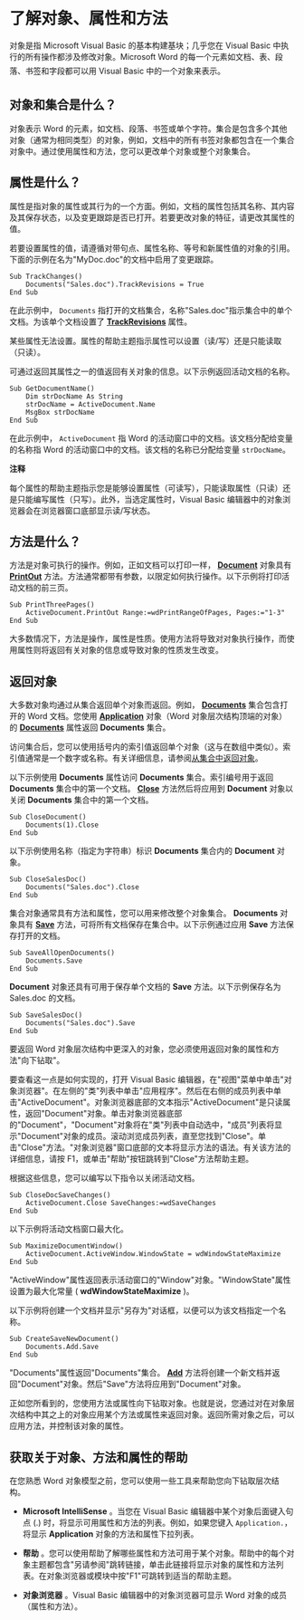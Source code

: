 
# 了解对象、属性和方法

对象是指 Microsoft Visual Basic 的基本构建基块；几乎您在 Visual Basic 中执行的所有操作都涉及修改对象。Microsoft Word 的每一个元素如文档、表、段落、书签和字段都可以用 Visual Basic 中的一个对象来表示。


## 对象和集合是什么？

对象表示 Word 的元素，如文档、段落、书签或单个字符。集合是包含多个其他对象（通常为相同类型）的对象，例如，文档中的所有书签对象都包含在一个集合对象中。通过使用属性和方法，您可以更改单个对象或整个对象集合。


## 属性是什么？

属性是指对象的属性或其行为的一个方面。例如，文档的属性包括其名称、其内容及其保存状态，以及变更跟踪是否已打开。若要更改对象的特征，请更改其属性的值。

若要设置属性的值，请遵循对带句点、属性名称、等号和新属性值的对象的引用。下面的示例在名为"MyDoc.doc"的文档中启用了变更跟踪。




```
Sub TrackChanges() 
    Documents("Sales.doc").TrackRevisions = True 
End Sub
```

在此示例中， `Documents` 指打开的文档集合，名称"Sales.doc"指示集合中的单个文档。为该单个文档设置了 **[TrackRevisions](c6ff8462-805d-2494-cebb-ace6fe536f40.md)** 属性。

某些属性无法设置。属性的帮助主题指示属性可以设置（读/写）还是只能读取（只读）。

可通过返回其属性之一的值返回有关对象的信息。以下示例返回活动文档的名称。




```
Sub GetDocumentName() 
    Dim strDocName As String 
    strDocName = ActiveDocument.Name 
    MsgBox strDocName 
End Sub
```

在此示例中， `ActiveDocument` 指 Word 的活动窗口中的文档。该文档分配给变量的名称指 Word 的活动窗口中的文档。该文档的名称已分配给变量 `strDocName`。

 **注释**

每个属性的帮助主题指示您是能够设置属性（可读写），只能读取属性（只读）还是只能编写属性（只写）。此外，当选定属性时，Visual Basic 编辑器中的对象浏览器会在浏览器窗口底部显示读/写状态。


## 方法是什么？

方法是对象可执行的操作。例如，正如文档可以打印一样， **[Document](8d83487a-2345-a036-a916-971c9db5b7fb.md)** 对象具有 **[PrintOut](bad3cd20-39e7-11b8-4a55-244bfcb6df24.md)** 方法。方法通常都带有参数，以限定如何执行操作。以下示例将打印活动文档的前三页。


```
Sub PrintThreePages() 
    ActiveDocument.PrintOut Range:=wdPrintRangeOfPages, Pages:="1-3" 
End Sub
```

大多数情况下，方法是操作，属性是性质。使用方法将导致对对象执行操作，而使用属性则将返回有关对象的信息或导致对象的性质发生改变。


## 返回对象

大多数对象均通过从集合返回单个对象而返回。例如， **[Documents](8d83487a-2345-a036-a916-971c9db5b7fb.md)** 集合包含打开的 Word 文档。您使用 **[Application](d1cf6f8f-4e88-bf01-93b4-90a83f79cb44.md)** 对象（Word 对象层次结构顶端的对象）的 **[Documents](7e477cb3-ae65-685a-0083-1826efe86703.md)** 属性返回 **Documents** 集合。

访问集合后，您可以使用括号内的索引值返回单个对象（这与在数组中类似）。索引值通常是一个数字或名称。有关详细信息，请参阅[从集合中返回对象](28f76384-f495-9640-a7c8-10ada3fac727.md)。

以下示例使用  **Documents** 属性访问 **Documents** 集合。索引编号用于返回 **Documents** 集合中的第一个文档。 **[Close](59603a58-17ee-bc65-597b-6200e8be9fbc.md)** 方法然后将应用到 **Document** 对象以关闭 **Documents** 集合中的第一个文档。




```
Sub CloseDocument() 
    Documents(1).Close 
End Sub
```

以下示例使用名称（指定为字符串）标识  **Documents** 集合内的 **Document** 对象。




```
Sub CloseSalesDoc() 
    Documents("Sales.doc").Close 
End Sub
```

集合对象通常具有方法和属性，您可以用来修改整个对象集合。 **Documents** 对象具有 **[Save](547ba7a6-3ef5-10db-834d-58fc62502454.md)** 方法，可将所有文档保存在集合中。以下示例通过应用 **Save** 方法保存打开的文档。




```
Sub SaveAllOpenDocuments() 
    Documents.Save 
End Sub
```

 **Document** 对象还具有可用于保存单个文档的 **Save** 方法。以下示例保存名为 Sales.doc 的文档。




```
Sub SaveSalesDoc() 
    Documents("Sales.doc").Save 
End Sub
```

要返回 Word 对象层次结构中更深入的对象，您必须使用返回对象的属性和方法"向下钻取"。

要查看这一点是如何实现的，打开 Visual Basic 编辑器，在"视图"菜单中单击"对象浏览器"。在左侧的"类"列表中单击"应用程序"。然后在右侧的成员列表中单击"ActiveDocument"。对象浏览器底部的文本指示"ActiveDocument"是只读属性，返回"Document"对象。单击对象浏览器底部的"Document"，"Document"对象将在"类"列表中自动选中，"成员"列表将显示"Document"对象的成员。滚动浏览成员列表，直至您找到"Close"。单击"Close"方法。"对象浏览器"窗口底部的文本将显示方法的语法。有关该方法的详细信息，请按 F1，或单击"帮助"按钮跳转到"Close"方法帮助主题。

根据这些信息，您可以编写以下指令以关闭活动文档。




```
Sub CloseDocSaveChanges() 
    ActiveDocument.Close SaveChanges:=wdSaveChanges 
End Sub
```

以下示例将活动文档窗口最大化。




```
Sub MaximizeDocumentWindow() 
    ActiveDocument.ActiveWindow.WindowState = wdWindowStateMaximize 
End Sub
```

"ActiveWindow"属性返回表示活动窗口的"Window"对象。"WindowState"属性设置为最大化常量 ( **wdWindowStateMaximize** )。

以下示例将创建一个文档并显示"另存为"对话框，以便可以为该文档指定一个名称。




```
Sub CreateSaveNewDocument() 
    Documents.Add.Save 
End Sub
```

"Documents"属性返回"Documents"集合。 **[Add](04b81417-cde9-4657-7737-90d266d05487.md)** 方法将创建一个新文档并返回"Document"对象。然后"Save"方法将应用到"Document"对象。

正如您所看到的，您使用方法或属性向下钻取对象。也就是说，您通过对在对象层次结构中其之上的对象应用某个方法或属性来返回对象。返回所需对象之后，可以应用方法，并控制该对象的属性。


## 获取关于对象、方法和属性的帮助

在您熟悉 Word 对象模型之前，您可以使用一些工具来帮助您向下钻取层次结构。


-  **Microsoft IntelliSense** 。当您在 Visual Basic 编辑器中某个对象后面键入句点 (.) 时，将显示可用属性和方法的列表。例如，如果您键入 `Application.`，将显示  **Application** 对象的方法和属性下拉列表。
    
-  **帮助** 。您可以使用帮助了解哪些属性和方法可用于某个对象。帮助中的每个对象主题都包含"另请参阅"跳转链接，单击此链接将显示对象的属性和方法列表。在对象浏览器或模块中按"F1"可跳转到适当的帮助主题。
    
-  **对象浏览器** 。Visual Basic 编辑器中的对象浏览器可显示 Word 对象的成员（属性和方法）。
    
